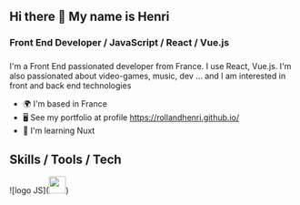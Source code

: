 ## Hi there 👋 My name is Henri
### Front End Developer / JavaScript / React / Vue.js

###
I'm a Front End passionated developer from France. I use React, Vue.js. I'm also passionated about video-games, music, dev ... and I am interested in front and back end technologies

- 🌍  I'm based in France
- 🖥️  See my portfolio at profile https://rollandhenri.github.io/
- 🧠  I'm learning Nuxt


## Skills / Tools / Tech

![logo JS](<img src="https://github.com/user-attachments/assets/736addee-a902-4ed6-8721-7202978e1505
" width='30px' />)




